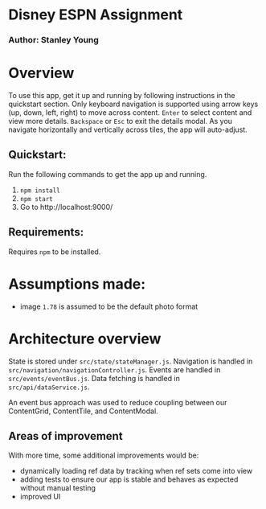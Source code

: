 # Disney ESPN Assignment
### Author: Stanley Young

# Overview
To use this app, get it up and running by following instructions in the quickstart section. Only keyboard navigation is supported using arrow keys (up, down, left, right) to move across content. `Enter` to select content and view more details. `Backspace` or `Esc` to exit the details modal. As you navigate horizontally and vertically across tiles, the app will auto-adjust.

## Quickstart:
Run the following commands to get the app up and running.
1. `npm install` 
2. `npm start` 
3. Go to http://localhost:9000/

## Requirements:
Requires `npm` to be installed. 

# Assumptions made:
- image `1.78` is assumed to be the default photo format

# Architecture overview
State is stored under `src/state/stateManager.js`.
Navigation is handled in `src/navigation/navigationController.js`.
Events are handled in `src/events/eventBus.js`.
Data fetching is handled in `src/api/dataService.js`.

An event bus approach was used to reduce coupling between our ContentGrid, ContentTile, and ContentModal. 

## Areas of improvement
With more time, some additional improvements would be:
- dynamically loading ref data by tracking when ref sets come into view
- adding tests to ensure our app is stable and behaves as expected without manual testing
- improved UI